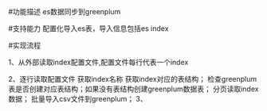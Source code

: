 #功能描述
es数据同步到greenplum

#支持能力
配置化导入es表，导入信息包括es index

#实现流程

1、从外部读取index配置文件,配置文件每行代表一个index

2、逐行读取配置文件
    获取index名称
    获取index对应的表结构；
    检查greenplum表是否创建对应表结构；如果没有表结构创建greenplum数据表；
    分页读取index数据；
    批量导入csv文件到greenplum；
3、